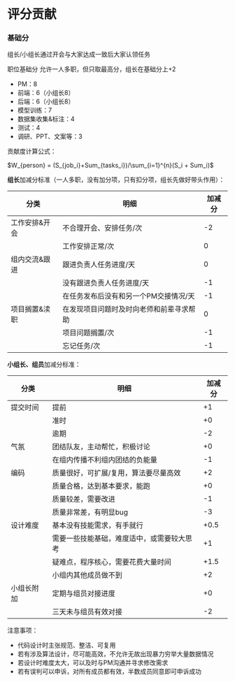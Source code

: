 # 评分贡献

### 基础分

组长/小组长通过开会与大家达成一致后大家认领任务

职位基础分 允许一人多职，但只取最高分，组长在基础分上+2

- PM：8
- 前端：6（小组长8）
- 后端：6（小组长8）
- 模型训练：7
- 数据集收集&标注：4
- 测试：4
- 调研、PPT、文案等：3

贡献度计算公式：

$W_{person} = (S_{job_i}+Sum_{tasks_i})/\sum_{i=1}^{n}(S_i + Sum_i)$

**组长**加减分标准（一人多职，没有加分项，只有扣分项，组长先做好带头作用）：

| 分类          | 明细                                     | 加减分 |
| ------------- | ---------------------------------------- | ------ |
| 工作安排&开会 | 不合理开会、安排任务/次                  | -2     |
|               | 工作安排正常/次                          | 0      |
| 组内交流&跟进 | 跟进负责人任务进度/天                    | 0      |
|               | 没有跟进负责人任务进度/天                | -1     |
|               | 在任务发布后没有和另一个PM交接情况/天    | -1     |
| 项目搁置&渎职 | 在发现项目问题时及时向老师和前辈寻求帮助 | 0      |
|               | 项目问题搁置/次                          | -1     |
|               | 忘记任务/次                              | -1     |

**小组长、组员**加减分标准：

| 分类       | 明细                                       | 加减分 |
| ---------- | ------------------------------------------ | ------ |
| 提交时间   | 提前                                       | +1     |
|            | 准时                                       | +0     |
|            | 逾期                                       | -2     |
| 气氛       | 团结队友，主动帮忙，积极讨论               | +0     |
|            | 在组内传播不利组内团结的负能量             | -1     |
| 编码       | 质量很好，可扩展/复用，算法要尽量高效      | +2     |
|            | 质量合格，达到基本要求，能跑               | +0     |
|            | 质量较差，需要改进                         | -1     |
|            | 质量非常差，有明显bug                      | -3     |
| 设计难度   | 基本没有技能需求，有手就行                 | +0.5   |
|            | 需要一些技能基础，难度适中，或需要较大思考 | +1     |
|            | 疑难点，程序核心，需要花费大量时间         | +1.5   |
|            | 小组内其他成员做不到                       | +2     |
| 小组长附加 | 定期与组员对接进度                         | +0     |
|            | 三天未与组员有效对接                       | -2     |

注意事项：

- 代码设计时主张规范、整洁、可复用
- 若有涉及算法设计，尽可能高效，不允许无故出现暴力穷举大量数据情况
- 若设计时难度太大，可以及时与PM沟通并寻求修改需求
- 若有误判可以申诉，对所有成员都有效，半数成员同意即可申诉成功